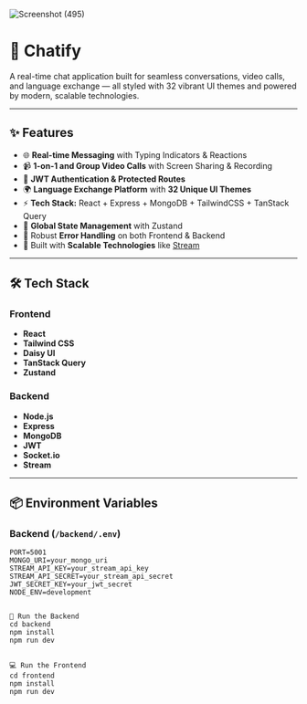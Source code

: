 ![Screenshot (495)](https://github.com/user-attachments/assets/983289b6-9d2d-4fa7-8cec-b6c464697e1f)

# 🚀 Chatify

A real-time chat application built for seamless conversations, video calls, and language exchange — all styled with 32 vibrant UI themes and powered by modern, scalable technologies.

---

## ✨ Features

- 🌐 **Real-time Messaging** with Typing Indicators & Reactions  
- 📹 **1-on-1 and Group Video Calls** with Screen Sharing & Recording  
- 🔐 **JWT Authentication & Protected Routes**  
- 🌍 **Language Exchange Platform** with **32 Unique UI Themes**  
- ⚡ **Tech Stack:** React + Express + MongoDB + TailwindCSS + TanStack Query  
- 🧠 **Global State Management** with Zustand  
- 🚨 Robust **Error Handling** on both Frontend & Backend  
- 🎯 Built with **Scalable Technologies** like [Stream](https://getstream.io)

---

## 🛠️ Tech Stack

### Frontend  
- **React**  
- **Tailwind CSS**  
- **Daisy UI**  
- **TanStack Query**  
- **Zustand**

### Backend  
- **Node.js**  
- **Express**  
- **MongoDB**  
- **JWT**  
- **Socket.io**  
- **Stream**

---

## 📦 Environment Variables

### Backend (`/backend/.env`)

```env
PORT=5001
MONGO_URI=your_mongo_uri
STREAM_API_KEY=your_stream_api_key
STREAM_API_SECRET=your_stream_api_secret
JWT_SECRET_KEY=your_jwt_secret
NODE_ENV=development


🔧 Run the Backend
cd backend
npm install
npm run dev


💻 Run the Frontend
cd frontend
npm install
npm run dev
